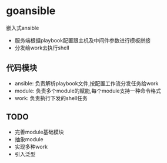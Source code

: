 # goansible
嵌入式ansible
- 服务端根据playbook配置跟主机及中间件参数进行模板拼接
- 分发给work去执行shell

## 代码模块
- ansible: 负责解析playbook文件,按配置工作流分发任务给work
- module:  负责多个module的赋能,每个module支持一种命令格式
- work:    负责执行下发的shell任务

## TODO
- 完善module基础模块
- 抽象module
- 实现多种work
- 引入泛型